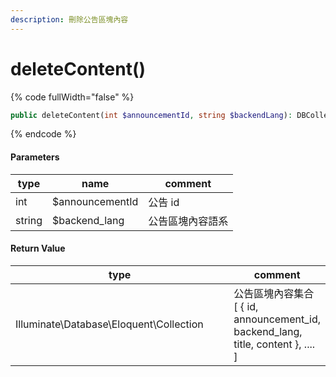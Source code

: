 ```yaml
---
description: 刪除公告區塊內容
---
```


# deleteContent()

{% code fullWidth="false" %}
```php
public deleteContent(int $announcementId, string $backendLang): DBCollection
```
{% endcode %}

#### Parameters

| type   | name            | comment  |
| ------ | --------------- | -------- |
| int    | $announcementId | 公告 id    |
| string | $backend\_lang  | 公告區塊內容語系 |

#### **Return Value**

<table data-full-width="false"><thead><tr><th width="371">type</th><th>comment</th></tr></thead><tbody><tr><td>Illuminate\Database\Eloquent\Collection</td><td>公告區塊內容集合<br>[ { id, announcement_id, backend_lang, title, content }, ....  ]</td></tr></tbody></table>
